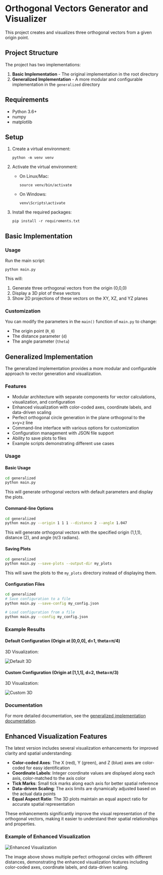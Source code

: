 # Orthogonal Vectors Generator and Visualizer

This project creates and visualizes three orthogonal vectors from a given origin point.

## Project Structure

The project has two implementations:

1. **Basic Implementation** - The original implementation in the root directory
2. **Generalized Implementation** - A more modular and configurable implementation in the `generalized` directory

## Requirements

- Python 3.6+
- numpy
- matplotlib

## Setup

1. Create a virtual environment:
   ```
   python -m venv venv
   ```

2. Activate the virtual environment:
   - On Linux/Mac:
     ```
     source venv/bin/activate
     ```
   - On Windows:
     ```
     venv\Scripts\activate
     ```

3. Install the required packages:
   ```
   pip install -r requirements.txt
   ```

## Basic Implementation

### Usage

Run the main script:
```
python main.py
```

This will:
1. Generate three orthogonal vectors from the origin (0,0,0)
2. Display a 3D plot of these vectors
3. Show 2D projections of these vectors on the XY, XZ, and YZ planes

### Customization

You can modify the parameters in the `main()` function of `main.py` to change:
- The origin point (`R_0`)
- The distance parameter (`d`)
- The angle parameter (`theta`)

## Generalized Implementation

The generalized implementation provides a more modular and configurable approach to vector generation and visualization.

### Features

- Modular architecture with separate components for vector calculations, visualization, and configuration
- Enhanced visualization with color-coded axes, coordinate labels, and data-driven scaling
- Perfect orthogonal circle generation in the plane orthogonal to the x=y=z line
- Command-line interface with various options for customization
- Configuration management with JSON file support
- Ability to save plots to files
- Example scripts demonstrating different use cases

### Usage

#### Basic Usage

```bash
cd generalized
python main.py
```

This will generate orthogonal vectors with default parameters and display the plots.

#### Command-line Options

```bash
cd generalized
python main.py --origin 1 1 1 --distance 2 --angle 1.047
```

This will generate orthogonal vectors with the specified origin (1,1,1), distance (2), and angle (π/3 radians).

#### Saving Plots

```bash
cd generalized
python main.py --save-plots --output-dir my_plots
```

This will save the plots to the `my_plots` directory instead of displaying them.

#### Configuration Files

```bash
cd generalized
# Save configuration to a file
python main.py --save-config my_config.json

# Load configuration from a file
python main.py --config my_config.json
```

### Example Results

#### Default Configuration (Origin at [0,0,0], d=1, theta=π/4)

3D Visualization:

![Default 3D](generalized/docs/images/default_3d.png)

#### Custom Configuration (Origin at [1,1,1], d=2, theta=π/3)

3D Visualization:

![Custom 3D](generalized/docs/images/custom1_3d.png)

### Documentation

For more detailed documentation, see the [generalized implementation documentation](generalized/docs/documentation.md).

## Enhanced Visualization Features

The latest version includes several visualization enhancements for improved clarity and spatial understanding:

- **Color-coded Axes**: The X (red), Y (green), and Z (blue) axes are color-coded for easy identification
- **Coordinate Labels**: Integer coordinate values are displayed along each axis, color-matched to the axis color
- **Tick Marks**: Small tick marks along each axis for better spatial reference
- **Data-driven Scaling**: The axis limits are dynamically adjusted based on the actual data points
- **Equal Aspect Ratio**: The 3D plots maintain an equal aspect ratio for accurate spatial representation

These enhancements significantly improve the visual representation of the orthogonal vectors, making it easier to understand their spatial relationships and properties.

### Example of Enhanced Visualization

![Enhanced Visualization](perfect_circle_distance_range.png)

The image above shows multiple perfect orthogonal circles with different distances, demonstrating the enhanced visualization features including color-coded axes, coordinate labels, and data-driven scaling.
